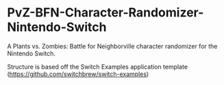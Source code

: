 # PvZ-BFN-Character-Randomizer-Nintendo-Switch
A Plants vs. Zombies: Battle for Neighborville character randomizer for the Nintendo Switch.

Structure is based off the Switch Examples application template (https://github.com/switchbrew/switch-examples)
